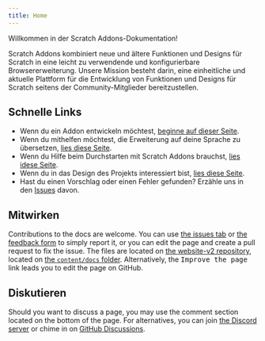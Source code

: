 ```yaml
---
title: Home
---
```


Willkommen in der Scratch Addons-Dokumentation!

Scratch Addons kombiniert neue und ältere Funktionen und Designs für Scratch in eine leicht zu verwendende und konfigurierbare Browsererweiterung. Unsere Mission besteht darin, eine einheitliche und aktuelle Plattform für die Entwicklung von Funktionen und Designs für Scratch seitens der Community-Mitglieder bereitzustellen.

## Schnelle Links

- Wenn du ein Addon entwickeln möchtest, [beginne auf dieser Seite](develop/getting-started/creating-an-addon).
- Wenn du mithelfen möchtest, die Erweiterung auf deine Sprache zu übersetzen, [lies diese Seite](localization/joining-the-localization-team).
- Wenn du Hilfe beim Durchstarten mit Scratch Addons brauchst, [lies idese Seite](getting-started/quick-start).
- Wenn du in das Design des Projekts interessiert bist, [lies diese Seite](reference/design).
- Hast du einen Vorschlag oder einen Fehler gefunden? Erzähle uns in den [Issues](https://github.com/ScratchAddons/ScratchAddons/issues) davon.

## Mitwirken

Contributions to the docs are welcome. You can use [the issues tab](https://github.com/ScratchAddons/website-v2/issues) or [the feedback form](../feedback) to simply report it, or you can edit the page and create a pull request to fix the issue. The files are located on [the website-v2 repository](https://github.com/ScratchAddons/website-v2), located on [the `content/docs` folder](https://github.com/ScratchAddons/website-v2/tree/master/content/docs). Alternatively, the <kbd>Improve the page</kbd> link leads you to edit the page on GitHub.

## Diskutieren

Should you want to discuss a page, you may use the comment section located on the bottom of the page. For alternatives, you can join [the Discord server](https://discord.gg/R5NBqwMjNc) or chime in on [GitHub Discussions](https://github.com/ScratchAddons/ScratchAddons/discussions).
